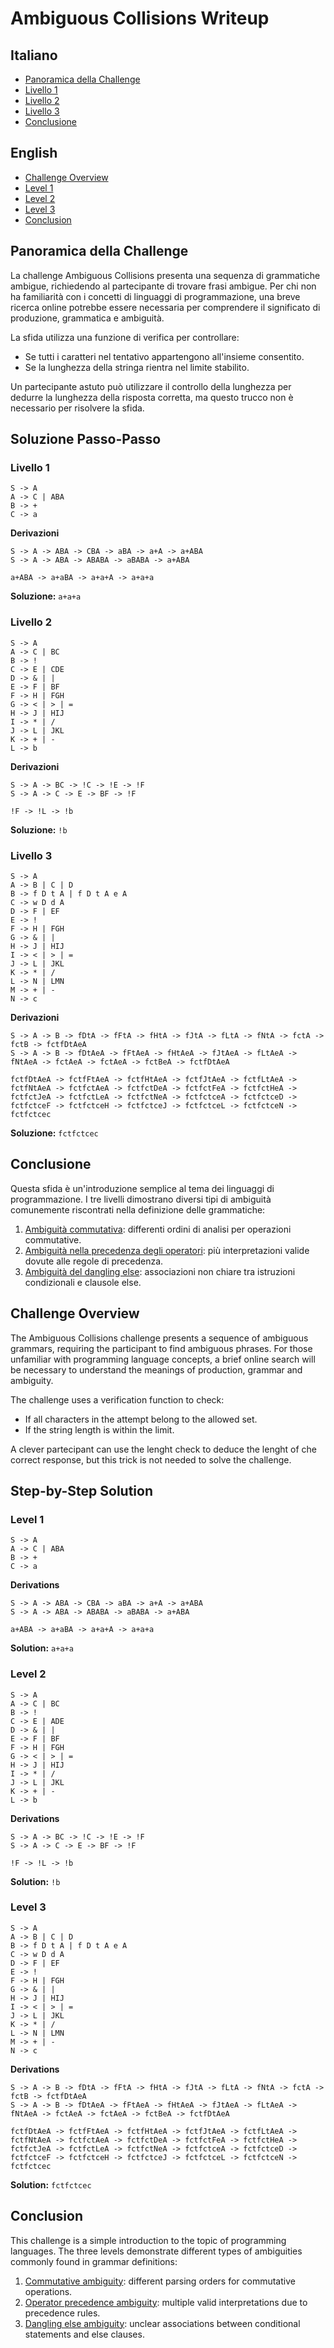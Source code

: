 # Ambiguous Collisions Writeup

## Italiano

- [Panoramica della Challenge](#panoramica-della-challenge)
- [Livello 1](#livello-1)
- [Livello 2](#livello-2)
- [Livello 3](#livello-3)
- [Conclusione](#conclusione)

## English

- [Challenge Overview](#challenge-overview)
- [Level 1](#level-1)
- [Level 2](#level-2)
- [Level 3](#level-3)
- [Conclusion](#conclusion)

## Panoramica della Challenge

La challenge Ambiguous Collisions presenta una sequenza di grammatiche ambigue, richiedendo al partecipante di trovare frasi ambigue. Per chi non ha familiarità con i concetti di linguaggi di programmazione, una breve ricerca online potrebbe essere necessaria per comprendere il significato di produzione, grammatica e ambiguità.

La sfida utilizza una funzione di verifica per controllare:
- Se tutti i caratteri nel tentativo appartengono all'insieme consentito.
- Se la lunghezza della stringa rientra nel limite stabilito.

Un partecipante astuto può utilizzare il controllo della lunghezza per dedurre la lunghezza della risposta corretta, ma questo trucco non è necessario per risolvere la sfida.

## Soluzione Passo-Passo

### Livello 1

```
S -> A
A -> C | ABA
B -> +
C -> a
```

**Derivazioni**

```
S -> A -> ABA -> CBA -> aBA -> a+A -> a+ABA
S -> A -> ABA -> ABABA -> aBABA -> a+ABA

a+ABA -> a+aBA -> a+a+A -> a+a+a
```

**Soluzione:** `a+a+a`

### Livello 2

```
S -> A  
A -> C | BC  
B -> !
C -> E | CDE  
D -> & | | 
E -> F | BF
F -> H | FGH  
G -> < | > | =  
H -> J | HIJ  
I -> * | /  
J -> L | JKL  
K -> + | -  
L -> b
```

**Derivazioni**

```
S -> A -> BC -> !C -> !E -> !F
S -> A -> C -> E -> BF -> !F

!F -> !L -> !b
```

**Soluzione:** `!b`

### Livello 3

```
S -> A
A -> B | C | D
B -> f D t A | f D t A e A
C -> w D d A
D -> F | EF
E -> !
F -> H | FGH
G -> & | |
H -> J | HIJ
I -> < | > | =
J -> L | JKL
K -> * | /
L -> N | LMN
M -> + | -
N -> c
```

**Derivazioni**

```
S -> A -> B -> fDtA -> fFtA -> fHtA -> fJtA -> fLtA -> fNtA -> fctA -> fctB -> fctfDtAeA
S -> A -> B -> fDtAeA -> fFtAeA -> fHtAeA -> fJtAeA -> fLtAeA -> fNtAeA -> fctAeA -> fctAeA -> fctBeA -> fctfDtAeA

fctfDtAeA -> fctfFtAeA -> fctfHtAeA -> fctfJtAeA -> fctfLtAeA -> fctfNtAeA -> fctfctAeA -> fctfctDeA -> fctfctFeA -> fctfctHeA -> fctfctJeA -> fctfctLeA -> fctfctNeA -> fctfctceA -> fctfctceD -> fctfctceF -> fctfctceH -> fctfctceJ -> fctfctceL -> fctfctceN -> fctfctcec
```

**Soluzione:** `fctfctcec`

## Conclusione
Questa sfida è un'introduzione semplice al tema dei linguaggi di programmazione. I tre livelli dimostrano diversi tipi di ambiguità comunemente riscontrati nella definizione delle grammatiche:
1. [Ambiguità commutativa](#livello-1): differenti ordini di analisi per operazioni commutative.
2. [Ambiguità nella precedenza degli operatori](#livello-2): più interpretazioni valide dovute alle regole di precedenza.
3. [Ambiguità del dangling else](#livello-3): associazioni non chiare tra istruzioni condizionali e clausole else.

## Challenge Overview

The Ambiguous Collisions challenge presents a sequence of ambiguous grammars, requiring the participant to find ambiguous phrases. For those unfamiliar with programming language concepts, a brief online search will be necessary to understand the meanings of production, grammar and ambiguity.

The challenge uses a verification function to check:
- If all characters in the attempt belong to the allowed set.
- If the string length is within the limit.

A clever partecipant can use the lenght check to deduce the lenght of che correct response, but this trick is not needed to solve the challenge.

## Step-by-Step Solution

### Level 1

```
S -> A
A -> C | ABA
B -> +
C -> a
```

**Derivations**

```
S -> A -> ABA -> CBA -> aBA -> a+A -> a+ABA
S -> A -> ABA -> ABABA -> aBABA -> a+ABA

a+ABA -> a+aBA -> a+a+A -> a+a+a
```

**Solution:** `a+a+a`

### Level 2

```
S -> A  
A -> C | BC  
B -> !
C -> E | ADE  
D -> & | | 
E -> F | BF
F -> H | FGH  
G -> < | > | =  
H -> J | HIJ  
I -> * | /  
J -> L | JKL  
K -> + | -  
L -> b
```

**Derivations**

```
S -> A -> BC -> !C -> !E -> !F
S -> A -> C -> E -> BF -> !F

!F -> !L -> !b
```

**Solution:** `!b`

### Level 3

```
S -> A
A -> B | C | D
B -> f D t A | f D t A e A
C -> w D d A
D -> F | EF
E -> !
F -> H | FGH
G -> & | |
H -> J | HIJ
I -> < | > | =
J -> L | JKL
K -> * | /
L -> N | LMN
M -> + | -
N -> c
```

**Derivations**

```
S -> A -> B -> fDtA -> fFtA -> fHtA -> fJtA -> fLtA -> fNtA -> fctA -> fctB -> fctfDtAeA
S -> A -> B -> fDtAeA -> fFtAeA -> fHtAeA -> fJtAeA -> fLtAeA -> fNtAeA -> fctAeA -> fctAeA -> fctBeA -> fctfDtAeA

fctfDtAeA -> fctfFtAeA -> fctfHtAeA -> fctfJtAeA -> fctfLtAeA -> fctfNtAeA -> fctfctAeA -> fctfctDeA -> fctfctFeA -> fctfctHeA -> fctfctJeA -> fctfctLeA -> fctfctNeA -> fctfctceA -> fctfctceD -> fctfctceF -> fctfctceH -> fctfctceJ -> fctfctceL -> fctfctceN -> fctfctcec
```

**Solution:** `fctfctcec`

## Conclusion

This challenge is a simple introduction to the topic of programming languages. The three levels demonstrate different types of ambiguities commonly found in grammar definitions:
1. [Commutative ambiguity](#level-1): different parsing orders for commutative operations.
2. [Operator precedence ambiguity](#level-2): multiple valid interpretations due to precedence rules.
3. [Dangling else ambiguity](#level-3): unclear associations between conditional statements and else clauses.

